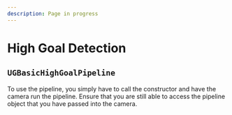 ```yaml
---
description: Page in progress
---
```


# High Goal Detection

## `UGBasicHighGoalPipeline`

To use the pipeline, you simply have to call the constructor and have the camera run the pipeline. Ensure that you are still able to access the pipeline object that you have passed into the camera.

